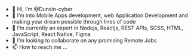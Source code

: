 - 👋 Hi, I’m @Dunsin-cyber
- 👀 I’m into Mobile Apps development, web Application Development and making your dream possible through lines of code
- 🌱 I’m currently an expert in Nodejs, Reactjs, REST APIs, SCSS, HTML, JavaScript, React Native, Figma
- 💞️ I’m looking to collaborate on any promising Remote Jobs
- 📫 How to reach me ...

<!---
Dunsin-cyber/Dunsin-cyber is a ✨ special ✨ repository because its `README.md` (this file) appears on your GitHub profile.
You can click the Preview link to take a look at your changes.
--->
